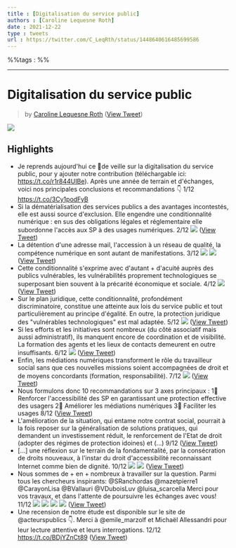 ```yaml
---
title : [Digitalisation du service public]
authors : [Caroline Lequesne Roth]
date : 2021-12-22
type : tweets
url : https://twitter.com/C_LeqRth/status/1448640616485699586
---
```


%%tags : %%

---
Digitalisation du service public
===
> by [Caroline Lequesne Roth](https://twitter.com/C_LeqRth)
> ([View Tweet](https://twitter.com/C_LeqRth/status/1448640616485699586))

  ![](https://pbs.twimg.com/media/FBqQ2wIXEAUZbNd.jpg)

## Highlights
- Je reprends aujourd'hui ce 🧵de veille sur la digitalisation du service public, pour y ajouter notre contribution (téléchargable ici: https://t.co/r1r844UIBe).
  Après une année de terrain et d'échanges, voici nos principales conclusions et recommandations 👇
  1/12 https://t.co/3Cy1podFyB 
- Si la dématérialisation des services publics a des avantages incontestés, elle est aussi source d'exclusion. Elle engendre une conditionnalité numérique : en sus des obligations légales et réglementaire elle subordonne l'accès aux SP à des usages numériques. 2/12 
  ![](https://pbs.twimg.com/media/FBqW9iUXsAUm3Tq.png) ([View Tweet](https://twitter.com/C_LeqRth/status/1448640621510422539))
- La détention d'une adresse mail, l'accession à un réseau de qualité, la compétence numérique en sont autant de manifestations. 3/12 
  ![](https://pbs.twimg.com/media/FBqXRRfWYAQUgmM.png) 
  ![](https://pbs.twimg.com/media/FBqXRSfXEAcyswX.png) ([View Tweet](https://twitter.com/C_LeqRth/status/1448640625788669959))
- Cette conditionnalité s'exprime avec d'autant + d'acuité auprès des publics vulnérables, les vulnérabilités proprement technologiques se superposant bien souvent à la précarité économique et sociale. 4/12 
  ![](https://pbs.twimg.com/media/FBqXg81WYAklTKS.png) ([View Tweet](https://twitter.com/C_LeqRth/status/1448640630989770752))
- Sur le plan juridique, cette conditionnalité, profondément discriminatoire, constitue une atteinte aux lois du service public et tout particulièrement au principe d'égalité. En outre, la protection juridique des "vulnérables technologiques" est mal adaptée. 5/12 
  ![](https://pbs.twimg.com/media/FBqXtOcXMAIrO6W.png) ([View Tweet](https://twitter.com/C_LeqRth/status/1448640635565608964))
- Si les efforts et les initiatives sont nombreux (du côté associatif mais aussi administratif), ils manquent encore de coordination et de visibilité. La formation des agents et les lieux de contacts demeurent en outre insuffisants. 6/12 
  ![](https://pbs.twimg.com/media/FBqX8XqXoAcGeSm.png) ([View Tweet](https://twitter.com/C_LeqRth/status/1448640640443551749))
- Enfin, les médiations numériques transforment le rôle du travailleur social sans que ces nouvelles missions soient accompagnées de droit et de moyens concordants (formation, responsabilité). 7/12 
  ![](https://pbs.twimg.com/media/FBqYIjuXsAIL-Bj.png) ([View Tweet](https://twitter.com/C_LeqRth/status/1448640644725891080))
- Nous formulons donc 10 recommandations sur 3 axes principaux : 
  1⃣ Renforcer l'accessibilité des SP en garantissant une protection effective des usagers
  2⃣ Améliorer les médiations numériques
  3⃣ Faciliter les usages
  8/12 ([View Tweet](https://twitter.com/C_LeqRth/status/1448640647162843137))
- L'amélioration de la situation, qui entame notre contrat social, pourrait à la fois reposer sur la généralisation de solutions pratiques, qui demandent un investissement réduit, le renforcement de l'Etat de droit (adopter des régimes de protection idoines) et (...) 9/12 ([View Tweet](https://twitter.com/C_LeqRth/status/1448640648890908682))
- [...] une réflexion sur le terrain de la fondamentalité, par la consécration de droits nouveaux, à l'instar du droit d'accessibilité reconnaissant Internet comme bien de dignité. 10/12 
  ![](https://pbs.twimg.com/media/FBqYj8vWEAcKC0P.png) 
  ![](https://pbs.twimg.com/media/FBqYj9yWEAInLYj.png) ([View Tweet](https://twitter.com/C_LeqRth/status/1448640652850442245))
- Nous sommes de + en + nombreux à travailler sur la question. Parmi tous les chercheurs inspirants: @SRanchordas @mazetpierre1 @CarayonLisa @BVallauri @VDuboisLuv @luisa_scarcella
  Merci pour vos travaux, et dans l'attente de poursuivre les échanges avec vous! 11/12 
  ![](https://pbs.twimg.com/media/FBqZNhVXIAALtMr.jpg) 
  ![](https://pbs.twimg.com/media/FBqZZegXoAERvW8.jpg) 
  ![](https://pbs.twimg.com/media/FBqZlu2XMAYEzst.png) 
  ![](https://pbs.twimg.com/media/FBqZx2XWQAEECSp.jpg) ([View Tweet](https://twitter.com/C_LeqRth/status/1448640657866702856))
- Une recension de notre étude est disponible sur le site de @acteurspublics 👇. 
  Merci à @emile_marzolf et Michaël Allessandri pour leur lecture attentive et leurs interrogations. 12/12
  https://t.co/BDjYZnCt89 ([View Tweet](https://twitter.com/C_LeqRth/status/1448640660664463365))
